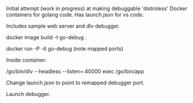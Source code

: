 Initial attempt (work in progress) at making debuggable 'distroless' Docker containers for golang code.  Has launch.json for vs code.

Includes sample web server and dlv debugger.

docker image build -t go-debug .

docker run -P -it go-debug (note mapped ports)

Inside container:

/go/bin/dlv --headless --listen=:40000 exec /go/bin/app

Change launch.json to point to remapped debugger port.

Launch debugger.